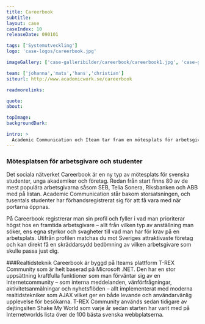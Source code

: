 ```yaml
---
title: Careerbook
subtitle:
layout: case
caseIndex: 10
releaseDate: 090101

tags: ['Systemutveckling']
logo: 'case-logos/careerbook.jpg'

imageGallery: ['case-galleribilder/careerbook/careerbook1.jpg', 'case-galleribilder/careerbook/careerbook2.jpg']

team: ['johanna','mats','hans','christian']
siteurl: http://www.academicwork.se/careerbook

readmorelinks:

quote:
about:

topImage:
backgroundDark:

intro: >
  Academic Communication och Iteam tar fram en mötesplats för arbetsgivare och studenter.
---
```


### Mötesplatsen för arbetsgivare och studenter
Det sociala nätverket Careerbook är en ny typ av mötesplats för svenska studenter, unga akademiker och företag. Redan från start finns 80 av de mest populära arbetsgivarna såsom SEB, Telia Sonera, Riksbanken och ABB med på listan. Academic Communication står bakom storsatsningen, och tusentals studenter har förhandsregistrerat sig för att få vara med när portarna öppnas.

På Careerbook registrerar man sin profil och fyller i vad man prioriterar högst hos en framtida arbetsgivare – allt från vilken typ av anställning man söker, ens egna styrkor och svagheter till vad man har för krav på en arbetsplats. Utifrån profilen matchas du mot Sveriges attraktivaste företag och kan direkt få en skräddarsydd bedömning av vilken arbetsgivare som skulle passa just dig.

###Realtidsteknik
Careerbook är byggd på Iteams plattform T-REX Community som är helt baserad på Microsoft .NET. Den har en stor uppsättning kraftfulla funktioner som man förväntar sig av en internetcommunity – som interna meddelanden, vänförfrågningar, aktivitetsanmälningar och nyhetsflöden – allt implementerat med moderna realtidstekniker som AJAX vilket ger en både levande och användarvänlig upplevelse för besökarna. T-REX Community används sedan tidigare av dejtingsiten Shake My World som varje år sedan starten har varit med på Internetworlds lista över de 100 bästa svenska webbplatserna.
